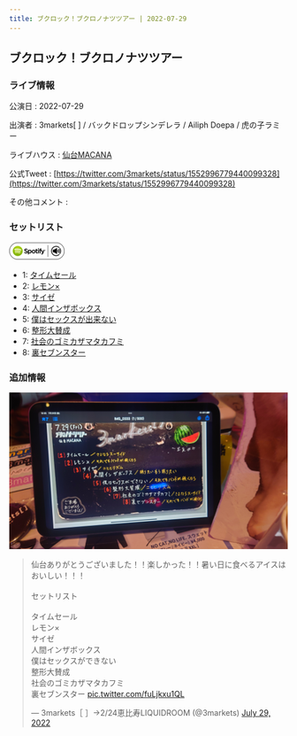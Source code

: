 ```yaml
---
title: ブクロック！ブクロノナツツアー | 2022-07-29
---
```

## ブクロック！ブクロノナツツアー

### ライブ情報

公演日
:    2022-07-29

出演者
:    3markets[ ] / バックドロップシンデレラ / Ailiph Doepa / 虎の子ラミー

ライブハウス
:    [仙台MACANA](livehouse019.html)

公式Tweet
:    [https://twitter.com/3markets/status/1552996779440099328](https://twitter.com/3markets/status/1552996779440099328)

その他コメント
:    

### セットリスト


[![play with spotify](images/spotify-icon.png)](https://open.spotify.com/playlist/6W2pdRxtPphMAh437ksHEI)



*  1: [タイムセール](song007.html)
*  2: [レモン×](song003.html)
*  3: [サイゼ](song004.html)
*  4: [人間インザボックス](song016.html)
*  5: [僕はセックスが出来ない](song006.html)
*  6: [整形大賛成](song005.html)
*  7: [社会のゴミカザマタカフミ](song002.html)
*  8: [裏セブンスター](song017.html)


### 追加情報


[![セトリ画像](images/022.jpg)](images/022.jpg)


<blockquote class="twitter-tweet"><p lang="ja" dir="ltr">仙台ありがとうございました！！楽しかった！！暑い日に食べるアイスはおいしい！！！<br><br>セットリスト<br><br>タイムセール<br>レモン×<br>サイゼ<br>人間インザボックス<br>僕はセックスができない<br>整形大賛成<br>社会のゴミカザマタカフミ<br>裏セブンスター <a href="https://t.co/fuLjkxu1QL">pic.twitter.com/fuLjkxu1QL</a></p>&mdash; 3markets［ ］→2/24恵比寿LIQUIDROOM (@3markets) <a href="https://twitter.com/3markets/status/1552996779440099328?ref_src=twsrc%5Etfw">July 29, 2022</a></blockquote>
<script async src="https://platform.twitter.com/widgets.js" charset="utf-8"></script>


